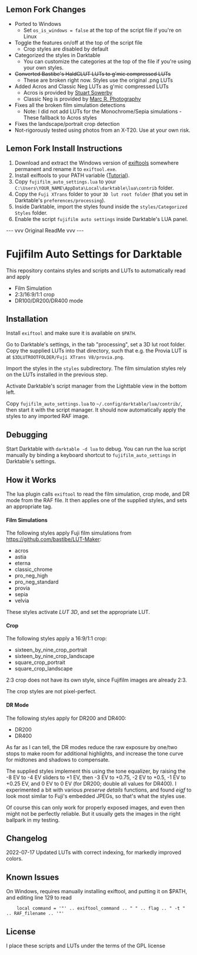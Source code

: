 ## Lemon Fork Changes

* Ported to Windows
    * Set `os_is_windows = false` at the top of the script file if you're on Linux
* Toggle the features on/off at the top of the script file
    * Crop styles are disabled by default
* Categorized the styles in Darktable
    * You can customize the categories at the top of the file if you're using your own styles.
* ~~Converted Bastibe's HaldCLUT LUTs to g'mic compressed LUTs~~ 
    * These are broken right now. Styles use the original .png LUTs
* Added Acros and Classic Neg LUTs as g'mic compressed LUTs
    * Acros is provided by [Stuart Sowerby](https://blog.sowerby.me/fuji-film-simulation-profiles/)
    * Classic Neg is provided by [Marc R. Photography](https://marcrphoto.wordpress.com/2021/03/25/picturefx-pro-fujifilm-superia-200/)
* Fixes all the broken film simulation detections
    * Note: I did not add LUTs for the Monochrome/Sepia simulations - These fallback to Acros styles
* Fixes the landscape/portrait crop detection
* Not-rigorously tested using photos from an X-T20. Use at your own risk.
## Lemon Fork Install Instructions

1. Download and extract the Windows version of [exiftools](https://exiftool.org/) somewhere permanent and rename it to `exiftool.exe`.
2. Install exiftools to your PATH variable ([Tutorial](https://www.computerhope.com/issues/ch000549.htm)).
3. Copy `fujifilm_auto_settings.lua` to your `C:\Users\YOUR_NAME\AppData\Local\darktable\lua\contrib` folder.
4. Copy the `Fuji XTrans` folder to your `3D lut root folder` (that you set in Darktable's `preferences/processing`).
5. Inside Darktable, import the styles found inside the `styles/Categorized Styles` folder.
6. Enable the script `fujifilm auto settings` inside Darktable's LUA panel.

--- vvv Original ReadMe vvv ---

# Fujifilm Auto Settings for Darktable

This repository contains styles and scripts and LUTs to automatically read and apply

- Film Simulation
- 2:3/16:9/1:1 crop
- DR100/DR200/DR400 mode

## Installation

Install `exiftool` and make sure it is available on `$PATH`.

Go to Darktable's settings, in the tab "processing", set a 3D lut root folder. Copy the supplied LUTs into that directory, such that e.g. the Provia LUT is at `$3DLUTROOTFOLDER/Fuji XTrans V8/provia.png`.

Import the styles in the `styles` subdirectory. The film simulation styles rely on the LUTs installed in the previous step.

Activate Darktable's script manager from the Lighttable view in the bottom left.

Copy `fujifilm_auto_settings.lua` to `~/.config/darktable/lua/contrib/`, then start it with the script manager. It should now automatically apply the styles to any imported RAF image.

## Debugging

Start Darktable with `darktable -d lua` to debug. You can run the lua script manually by binding a keyboard shortcut to `fujifilm_auto_settings` in Darktable's settings.

## How it Works

The lua plugin calls `exiftool` to read the film simulation, crop mode, and DR mode from the RAF file. It then applies one of the supplied styles, and sets an appropriate tag.

#### Film Simulations

The following styles apply Fuji film simulations from https://github.com/bastibe/LUT-Maker:

- acros
- astia
- eterna
- classic\_chrome
- pro\_neg\_high
- pro\_neg\_standard
- provia
- sepia
- velvia

These styles activate *LUT 3D*, and set the appropriate LUT.

#### Crop

The following styles apply a 16:9/1:1 crop:

- sixteen\_by\_nine\_crop\_portrait
- sixteen\_by\_nine\_crop\_landscape
- square\_crop\_portrait
- square\_crop\_landscape

2:3 crop does not have its own style, since Fujifilm images are already 2:3.

The crop styles are not pixel-perfect.

#### DR Mode

The following styles apply for DR200 and DR400:

- DR200
- DR400

As far as I can tell, the DR modes reduce the raw exposure by one/two stops to make room for additional highlights, and increase the tone curve for midtones and shadows to compensate.

The supplied styles implement this using the tone equalizer, by raising the -8 EV to -4 EV sliders to +1 EV, then -3 EV to +0.75, -2 EV to +0.5, -1 EV to +0.25 EV, and 0 EV to 0 EV (for DR200; double all values for DR400). I experimented a bit with various *preserve details* functions, and found *eigf* to look most similar to Fuji's embedded JPEGs, so that's what the styles use.

Of course this can only work for properly exposed images, and even then might not be perfectly reliable. But it usually gets the images in the right ballpark in my testing.

## Changelog

2022-07-17 Updated LUTs with correct indexing, for markedly improved colors.

## Known Issues

On Windows, requires manually installing exiftool, and putting it on $PATH, and editing line 129 to read

        local command = '"' .. exiftool_command .. " " .. flag .. " -t " .. RAF_filename .. '"'

## License

I place these scripts and LUTs under the terms of the GPL license
